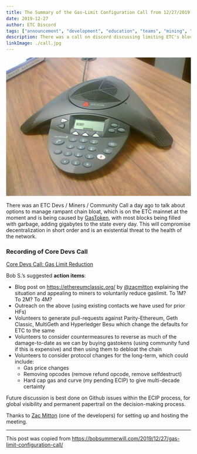 ```yaml
---
title: The Summary of the Gas-Limit Configuration Call from 12/27/2019
date: 2019-12-27
author: ETC Discord
tags: ["announcement", "development", "education", "teams", "mining", "hardfork"]
description: There was a call on discord discussing limiting ETC's block gas limit
linkImage: ./call.jpg
---
```


![Call Flavor Image](./call.jpg)

There was an ETC Devs / Miners / Community Call a day ago to talk about options to manage rampant chain bloat, which is on the ETC mainnet at the moment and is being caused by [GasToken](https://gastoken.io), with most blocks being filled with garbage, adding gigabytes to the state every day. This will compromise decentralization in short order and is an existential threat to the health of the network.

### Recording of Core Devs Call

[Core Devs Call:  Gas Limit Reduction](https://youtu.be/Svp-eWnqf_g)

Bob S.’s suggested **action items**:

- Blog post on https://ethereumclassic.org/ by [@zacmitton](https://twitter.com/voltzroad) explaining the situation and appealing to miners to voluntarily reduce gaslimit. To 1M? To 2M? To 4M?
- Outreach on the above (using existing contacts we have used for prior HFs)
- Volunteers to generate pull-requests against Parity-Ethereum, Geth Classic, MultiGeth and Hyperledger Besu which change the defaults for ETC to the same
- Volunteers to consider countermeasures to reverse as much of the damage-to-date as we can by buying gastokens (using community fund if this is expensive) and then using them to debloat the chain
- Volunteers to consider protocol changes for the long-term, which could include:
  - Gas price changes
  - Removing opcodes (remove refund opcode, remove selfdestruct)
  - Hard cap gas and curve (my pending ECIP) to give multi-decade certainty

Future discussion is best done on Github issues within the ECIP process, for global visibility and permanent papertrail on the decision-making process.

Thanks to [Zac Mitton](https://twitter.com/voltzroad) (one of the developers) for setting up and hosting the meeting.

---

This post was copied from https://bobsummerwill.com/2019/12/27/gas-limit-configuration-call/
